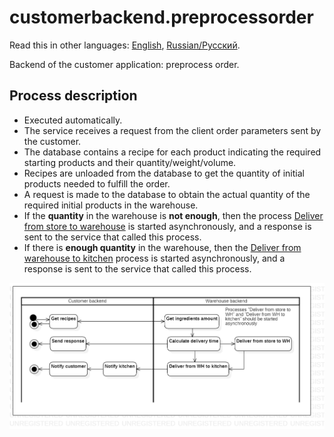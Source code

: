# customerbackend.preprocessorder

Read this in other languages: [English](preprocessorder.md), [Russian/Русский](preprocessorder.ru.md). 

Backend of the customer application: preprocess order.

## Process description

- Executed automatically.
- The service receives a request from the client order parameters sent by the customer.
- The database contains a recipe for each product indicating the required starting products and their quantity/weight/volume.
- Recipes are unloaded from the database to get the quantity of initial products needed to fulfill the order.
- A request is made to the database to obtain the actual quantity of the required initial products in the warehouse.
- If the **quantity** in the warehouse is **not enough**, then the process [Deliver from store to warehouse](../courier/store2wh.md) is started asynchronously, and a response is sent to the service that called this process.
- If there is **enough quantity** in the warehouse, then the [Deliver from warehouse to kitchen](../warehouse/fromwhtokitchen.md) process is started asynchronously, and a response is sent to the service that called this process.

![customer.preprocessorder](../../img/activitydiagrams/customer.preprocessorder.png)
